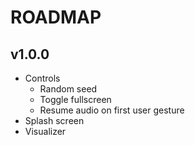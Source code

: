 # ROADMAP
## v1.0.0
- Controls
  - Random seed
  - Toggle fullscreen
  - Resume audio on first user gesture
- Splash screen
- Visualizer
